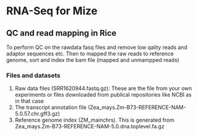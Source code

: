 # RNA-Seq for Mize
<p align="justify">

  
## QC and read mapping in Rice
To perform QC on the rawdata fasq files and remove low qality reads and adaptor sequences etc. Then to mapped the raw reads to reference genome, sort and index the bam file (mapped and unmampped reads)

### Files and datasets
1. Raw data files (SRR1620944.fastq.gz): These are the file from your own experiments or files downloaded from publical repositories like NCBI as in that case
2. The transcript annotation file (Zea_mays.Zm-B73-REFERENCE-NAM-5.0.57.chr.gff3.gz) 
4.  Reference genome index (ZM_mainchrs). This is generated from Zea_mays.Zm-B73-REFERENCE-NAM-5.0.dna.toplevel.fa.gz
